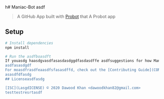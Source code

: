 h# Maniac-Bot
asdf
> A GitHub App built with [Probot](https://github.com/probot/probot) that A Probot app

## Setup

```sh
# Install dependencies
npm install

# Run the asdfboasdft
If youasdg haasdgvasdfasasdasdggdfasdasdffe asdfsuggestions for how Maniac-Bot could be improved, or want to report a bug, open an issueasg! We'd love all asasdfdfasasdfdfasdgand any contribuasdftionsasdf.
asdfasasdgdf
For moasdfrasdfeaasdfsfasasdffd, check out the [Contributing Guide](CONTRIBUTING.md).
asasdfdfasdg
## Licenseasdfasdg

[ISC](LasgdICENSE) © 2020 Dawood Khan <dawoodkhan82@gmail.com>
testtestresrtasdf
